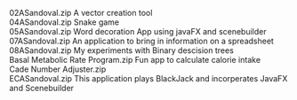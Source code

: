 02ASandoval.zip A vector creation tool	
04ASandoval.zip Snake game 	
05ASandoval.zip Word decoration App using javaFX and scenebuilder	
07ASandoval.zip An application to bring in information on a spreadsheet	
08ASandoval.zip My experiments with Binary descision trees 	
Basal Metabolic Rate Program.zip Fun app to calculate calorie intake	
Cade Number Adjuster.zip	
ECASandoval.zip This application plays BlackJack and incorperates JavaFX and Scenebuilder	
